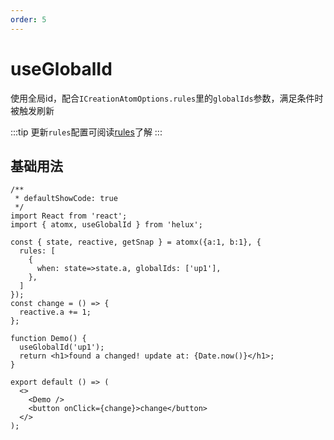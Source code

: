 ```yaml
---
order: 5
---
```


# useGlobalId

使用全局id，配合`ICreationAtomOptions.rules`里的`globalIds`参数，满足条件时被触发刷新

:::tip
更新`rules`配置可阅读[rules](/api/base/atom#rules)了解
:::

## 基础用法

```tsx
/**
 * defaultShowCode: true
 */
import React from 'react';
import { atomx, useGlobalId } from 'helux';

const { state, reactive, getSnap } = atomx({a:1, b:1}, {
  rules: [
    {
      when: state=>state.a, globalIds: ['up1'],
    },
  ]
});
const change = () => {
  reactive.a += 1;
};

function Demo() {
  useGlobalId('up1');
  return <h1>found a changed! update at: {Date.now()}</h1>;
}

export default () => (
  <>
    <Demo />
    <button onClick={change}>change</button>
  </>
);
```

